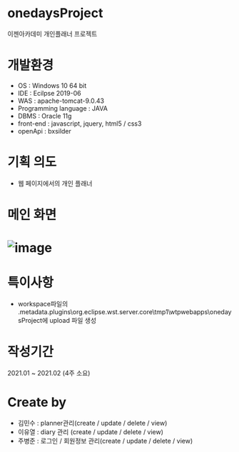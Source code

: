 # onedaysProject
이젠아카데미 개인플래너 프로젝트

# 개발환경
- OS : Windows 10 64 bit
- IDE : Ecilpse 2019-06
- WAS : apache-tomcat-9.0.43
- Programming language : JAVA
- DBMS : Oracle 11g
- front-end : javascript, jquery, html5 / css3
- openApi : bxsilder 

# 기획 의도
- 웹 페이지에서의 개인 플래너 

# 메인 화면
# ![image](https://user-images.githubusercontent.com/41316378/108314127-bce8c200-71fc-11eb-8dcc-08dc1454c8a9.png)

# 특이사항
- workspace파일의 .metadata\.plugins\org.eclipse.wst.server.core\tmp1\wtpwebapps\onedaysProject에 upload 파일 생성


# 작성기간
2021.01 ~ 2021.02 (4주 소요)

# Create by 
- 김민수 : planner관리(create / update / delete / view)
- 이유열 : diary 관리 (create / update / delete / view)
- 주병준 : 로그인 / 회원정보 관리(create / update / delete / view)
